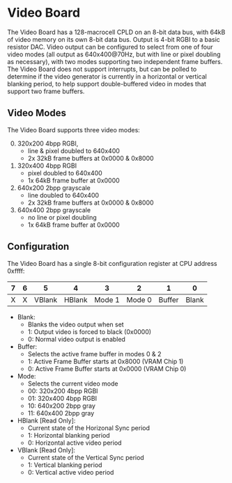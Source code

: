 # Video Board
The Video Board has a 128-macrocell CPLD on an 8-bit data bus, with 64kB of video memory on its own 8-bit data bus. Output is 4-bit RGBI to a basic resistor DAC. Video output can be configured to select from one of four video modes (all output as 640x400@70Hz, but with line or pixel doubling as necessary), with two modes supporting two independent frame buffers. The Video Board does not support interrupts, but can be polled to determine if the video generator is currently in a horizontal or vertical blanking period, to help support double-buffered video in modes that support two frame buffers. 

## Video Modes
The Video Board supports three video modes:

0. 320x200 4bpp RGBI, 
   - line & pixel doubled to 640x400
   - 2x 32kB frame buffers at 0x0000 & 0x8000
1. 320x400 4bpp RGBI
   - pixel doubled to 640x400
   - 1x 64kB frame buffer at 0x0000
2. 640x200 2bpp grayscale
   - line doubled to 640x400
   - 2x 32kB frame buffers at 0x0000 & 0x8000
3. 640x400 2bpp grayscale
   - no line or pixel doubling
   - 1x 64kB frame buffer at 0x0000

## Configuration
The Video Board has a single 8-bit configuration register at CPU address 0xffff:

| 7 | 6 | 5 | 4 | 3 | 2 | 1 | 0 |
| --- | --- | --- | --- | --- | --- | --- | --- |
| X | X | VBlank | HBlank | Mode 1 | Mode 0 | Buffer | Blank |

- Blank:
  - Blanks the video output when set
  - 1: Output video is forced to black (0x0000)
  - 0: Normal video output is enabled
- Buffer:
  - Selects the active frame buffer in modes 0 & 2
  - 1: Active Frame Buffer starts at 0x8000 (VRAM Chip 1)
  - 0: Active Frame Buffer starts at 0x0000 (VRAM Chip 0)
- Mode:
  - Selects the current video mode
  - 00: 320x200 4bpp RGBI
  - 01: 320x400 4bpp RGBI
  - 10: 640x200 2bpp gray
  - 11: 640x400 2bpp gray
- HBlank [Read Only]:
  - Current state of the Horizonal Sync period
  - 1: Horizontal blanking period
  - 0: Horizontal active video period
- VBlank [Read Only]:
  - Current state of the Vertical Sync period
  - 1: Vertical blanking period
  - 0: Vertical active video period
